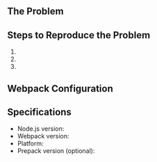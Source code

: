 ## The Problem


## Steps to Reproduce the Problem

  1.
  1.
  1.
  
## Webpack Configuration

## Specifications

  - Node.js version:
  - Webpack version:
  - Platform:
  - Prepack version (optional): 
